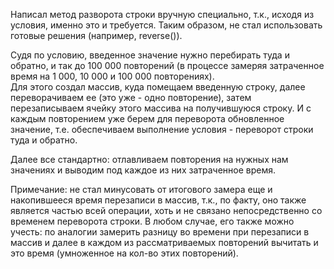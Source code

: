 Написал метод разворота строки вручную специально, т.к., исходя из условия, именно это и требуется.
Таким образом, не стал использовать готовые решения (например, reverse()).

Судя по условию, введенное значение нужно перебирать туда и обратно, и так до 100 000 повторений (в процессе замеряя затраченное время на 1 000, 10 000 и 100 000 повторениях).
<br>Для этого создал массив, куда помещаем введенную строку, далее переворачиваем ее (это уже - одно повторение), затем перезаписываем ячейку этого массива на получившуюся строку. И с каждым повторением уже берем для переворота обновленное значение,
т.е. обеспечиваем выполнение условия - переворот строки туда и обратно.

Далее все стандартно: отлавливаем повторения на нужных нам значениях и выводим под каждое из них затраченное время.

Примечание: не стал минусовать от итогового замера еще и накопившееся время перезаписи в массив, т.к., по факту, оно также является частью всей операции, хоть и не связано непосредственно со временем переворота строки.
В любом случае, его также можно учесть: по аналогии замерить разницу во времени при перезаписи в массив и далее в каждом из рассматриваемых повторений вычитать и это время (умноженное на кол-во этих повторений).